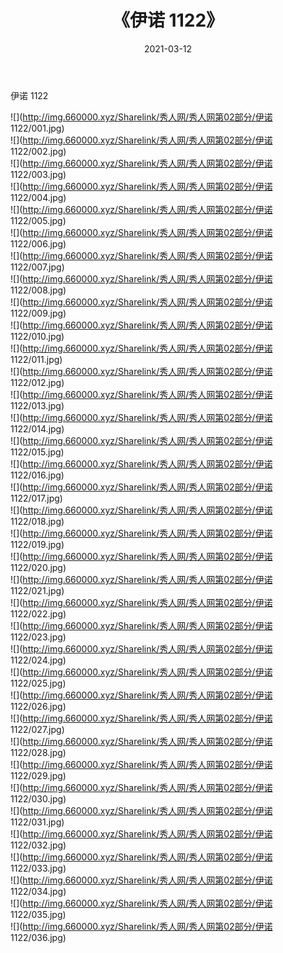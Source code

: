 ﻿---
layout: post
title:  《伊诺 1122》
date:   2021-03-12
img: http://img.660000.xyz/Sharelink/秀人网/秀人网第02部分/伊诺 1122/000.jpg
categories: [美女, 清纯, 唯美]
---

伊诺 1122

  ![](http://img.660000.xyz/Sharelink/秀人网/秀人网第02部分/伊诺 1122/001.jpg) <br> ![](http://img.660000.xyz/Sharelink/秀人网/秀人网第02部分/伊诺 1122/002.jpg) <br> ![](http://img.660000.xyz/Sharelink/秀人网/秀人网第02部分/伊诺 1122/003.jpg) <br> ![](http://img.660000.xyz/Sharelink/秀人网/秀人网第02部分/伊诺 1122/004.jpg) <br> ![](http://img.660000.xyz/Sharelink/秀人网/秀人网第02部分/伊诺 1122/005.jpg) <br> ![](http://img.660000.xyz/Sharelink/秀人网/秀人网第02部分/伊诺 1122/006.jpg) <br> ![](http://img.660000.xyz/Sharelink/秀人网/秀人网第02部分/伊诺 1122/007.jpg) <br> ![](http://img.660000.xyz/Sharelink/秀人网/秀人网第02部分/伊诺 1122/008.jpg) <br> ![](http://img.660000.xyz/Sharelink/秀人网/秀人网第02部分/伊诺 1122/009.jpg) <br> ![](http://img.660000.xyz/Sharelink/秀人网/秀人网第02部分/伊诺 1122/010.jpg) <br> ![](http://img.660000.xyz/Sharelink/秀人网/秀人网第02部分/伊诺 1122/011.jpg) <br> ![](http://img.660000.xyz/Sharelink/秀人网/秀人网第02部分/伊诺 1122/012.jpg) <br> ![](http://img.660000.xyz/Sharelink/秀人网/秀人网第02部分/伊诺 1122/013.jpg) <br> ![](http://img.660000.xyz/Sharelink/秀人网/秀人网第02部分/伊诺 1122/014.jpg) <br> ![](http://img.660000.xyz/Sharelink/秀人网/秀人网第02部分/伊诺 1122/015.jpg) <br> ![](http://img.660000.xyz/Sharelink/秀人网/秀人网第02部分/伊诺 1122/016.jpg) <br> ![](http://img.660000.xyz/Sharelink/秀人网/秀人网第02部分/伊诺 1122/017.jpg) <br> ![](http://img.660000.xyz/Sharelink/秀人网/秀人网第02部分/伊诺 1122/018.jpg) <br> ![](http://img.660000.xyz/Sharelink/秀人网/秀人网第02部分/伊诺 1122/019.jpg) <br> ![](http://img.660000.xyz/Sharelink/秀人网/秀人网第02部分/伊诺 1122/020.jpg) <br> ![](http://img.660000.xyz/Sharelink/秀人网/秀人网第02部分/伊诺 1122/021.jpg) <br> ![](http://img.660000.xyz/Sharelink/秀人网/秀人网第02部分/伊诺 1122/022.jpg) <br> ![](http://img.660000.xyz/Sharelink/秀人网/秀人网第02部分/伊诺 1122/023.jpg) <br> ![](http://img.660000.xyz/Sharelink/秀人网/秀人网第02部分/伊诺 1122/024.jpg) <br> ![](http://img.660000.xyz/Sharelink/秀人网/秀人网第02部分/伊诺 1122/025.jpg) <br> ![](http://img.660000.xyz/Sharelink/秀人网/秀人网第02部分/伊诺 1122/026.jpg) <br> ![](http://img.660000.xyz/Sharelink/秀人网/秀人网第02部分/伊诺 1122/027.jpg) <br> ![](http://img.660000.xyz/Sharelink/秀人网/秀人网第02部分/伊诺 1122/028.jpg) <br> ![](http://img.660000.xyz/Sharelink/秀人网/秀人网第02部分/伊诺 1122/029.jpg) <br> ![](http://img.660000.xyz/Sharelink/秀人网/秀人网第02部分/伊诺 1122/030.jpg) <br> ![](http://img.660000.xyz/Sharelink/秀人网/秀人网第02部分/伊诺 1122/031.jpg) <br> ![](http://img.660000.xyz/Sharelink/秀人网/秀人网第02部分/伊诺 1122/032.jpg) <br> ![](http://img.660000.xyz/Sharelink/秀人网/秀人网第02部分/伊诺 1122/033.jpg) <br> ![](http://img.660000.xyz/Sharelink/秀人网/秀人网第02部分/伊诺 1122/034.jpg) <br> ![](http://img.660000.xyz/Sharelink/秀人网/秀人网第02部分/伊诺 1122/035.jpg) <br> ![](http://img.660000.xyz/Sharelink/秀人网/秀人网第02部分/伊诺 1122/036.jpg) <br>